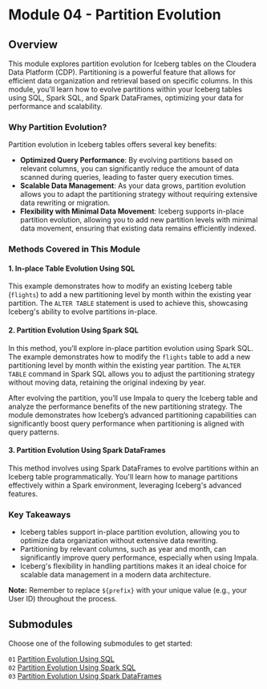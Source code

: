 # Module 04 - Partition Evolution

## Overview

This module explores partition evolution for Iceberg tables on the Cloudera Data Platform (CDP). Partitioning is a powerful feature that allows for efficient data organization and retrieval based on specific columns. In this module, you'll learn how to evolve partitions within your Iceberg tables using SQL, Spark SQL, and Spark DataFrames, optimizing your data for performance and scalability.

### Why Partition Evolution?

Partition evolution in Iceberg tables offers several key benefits:

- **Optimized Query Performance**: By evolving partitions based on relevant columns, you can significantly reduce the amount of data scanned during queries, leading to faster query execution times.
- **Scalable Data Management**: As your data grows, partition evolution allows you to adapt the partitioning strategy without requiring extensive data rewriting or migration.
- **Flexibility with Minimal Data Movement**: Iceberg supports in-place partition evolution, allowing you to add new partition levels with minimal data movement, ensuring that existing data remains efficiently indexed.

### Methods Covered in This Module

#### 1. In-place Table Evolution Using SQL

This example demonstrates how to modify an existing Iceberg table (`flights`) to add a new partitioning level by month within the existing year partition. The `ALTER TABLE` statement is used to achieve this, showcasing Iceberg's ability to evolve partitions in-place.

#### 2. Partition Evolution Using Spark SQL

In this method, you’ll explore in-place partition evolution using Spark SQL. The example demonstrates how to modify the `flights` table to add a new partitioning level by month within the existing year partition. The `ALTER TABLE` command in Spark SQL allows you to adjust the partitioning strategy without moving data, retaining the original indexing by year.

After evolving the partition, you’ll use Impala to query the Iceberg table and analyze the performance benefits of the new partitioning strategy. The module demonstrates how Iceberg’s advanced partitioning capabilities can significantly boost query performance when partitioning is aligned with query patterns.

#### 3. Partition Evolution Using Spark DataFrames

This method involves using Spark DataFrames to evolve partitions within an Iceberg table programmatically. You'll learn how to manage partitions effectively within a Spark environment, leveraging Iceberg's advanced features.

### Key Takeaways

- Iceberg tables support in-place partition evolution, allowing you to optimize data organization without extensive data rewriting.
- Partitioning by relevant columns, such as year and month, can significantly improve query performance, especially when using Impala.
- Iceberg's flexibility in handling partitions makes it an ideal choice for scalable data management in a modern data architecture.

**Note:** Remember to replace `${prefix}` with your unique value (e.g., your User ID) throughout the process.

## Submodules

Choose one of the following submodules to get started:

`01` [Partition Evolution Using SQL](partition_evolution_SQL.md)  
`02` [Partition Evolution Using Spark SQL](partition_evolution_SparkSQL.md)  
`03` [Partition Evolution Using Spark DataFrames](partition_evolution_SparkDF.md)
